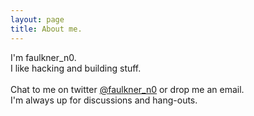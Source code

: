 ```yaml
---
layout: page
title: About me. 
---
```


I'm faulkner_n0.<br>
I like hacking and building stuff.
<br><br>
Chat to me on twitter [@faulkner_n0](https://twitter.com/faulkner_n0) or drop me an email.
<br>I'm always up for discussions and hang-outs.
